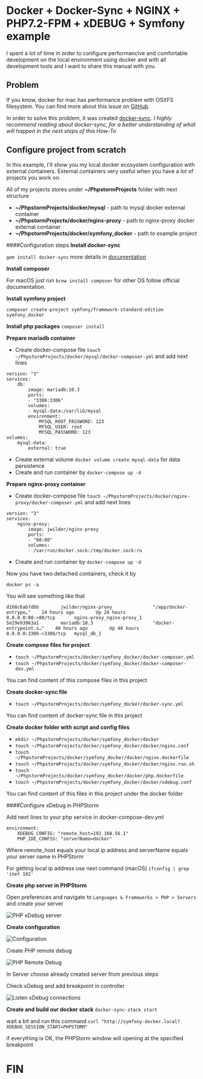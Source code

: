 Docker + Docker-Sync + NGINX + PHP7.2-FPM + xDEBUG + Symfony example
========================
I spent a lot of time in order to configure performancive and comfortable development on the local environment using docker and
with all development tools and I want to share this manual with you.

Problem
-------
If you know, docker for mac has performance problem with OSXFS filesystem.
You can find more about this issue on [GitHub](https://github.com/docker/for-mac/issues/77).

In order to solve this problem, it was created [docker-sync](http://docker-sync.io/).
_I highly recommend reading about docker-sync, for a better understanding of what will happen in the next steps of this How-To_

Configure project from scratch
------------------------------
In this example, I'll show you my local docker ecosystem configuration with external
containers. External containers very useful when you have a lot of projects you work on.

All of my projects stores under **~/PhpstormProjects** folder with next structure

- **~/PhpstormProjects/docker/mysql** - path to mysql docker external container
- **~/PhpstormProjects/docker/nginx-proxy** - path to nginx-proxy docker external container
- **~/PhpstormProjects/docker/symfony_docker** - path to example project

####Configuration steps
**Install docker-sync**

`gem install docker-sync` more details in [documentation](https://github.com/EugenMayer/docker-sync/wiki/1.-Installation)

**Install composer**

For macOS just run `brew install composer` for other OS follow official documentation.

**Install symfony project** 

`composer create-project symfony/framework-standard-edition symfony_docker`

**Install php packages**
`composer install`

**Prepare mariadb container**
- Create docker-compose file `touch ~/PhpstormProjects/docker/mysql/docker-composer.yml`
and add next lines
```
version: "3"
services:
    db:
        image: mariadb:10.3
        ports:
        - "3306:3306"
        volumes:
        - mysql-data:/var/lib/mysql
        environment:
            MYSQL_ROOT_PASSWORD: 123
            MYSQL_USER: root
            MYSQL_PASSWORD: 123
volumes:
    mysql-data:
        external: true
```
- Create external volume `docker volume create mysql-data` for data persistence
- Create and run container by `docker-compose up -d`

**Prepare nginx-proxy container**
- Create docker-compose file `touch ~/PhpstormProjects/docker/nginx-proxy/docker-composer.yml`
and add next lines
```
version: "3"
services:
    nginx-proxy:
        image: jwilder/nginx-proxy
        ports:
        - "80:80"
        volumes:
        - /var/run/docker.sock:/tmp/docker.sock:ro
```
- Create and run container by `docker-compose up -d`

Now you have two detached containers, check it by

`docker ps -a`

You will see something like that
```
d168c6ab7dbb        jwilder/nginx-proxy               "/app/docker-entrypo…"    24 hours ago        Up 24 hours                   0.0.0.0:80->80/tcp       nginx-proxy_nginx-proxy_1
5e29e93963a1        mariadb:10.3                      "docker-entrypoint.s…"    40 hours ago        Up 40 hours                   0.0.0.0:3306->3306/tcp   mysql_db_1
```

**Create compose files for project**
- `touch ~/PhpstormProjects/docker/symfony_docker/docker-composer.yml`
- `touch ~/PhpstormProjects/docker/symfony_docker/docker-composer-dev.yml`

You can find content of this compose files in this project

**Create docker-sync file**
- `touch ~/PhpstormProjects/docker/symfony_docker/docker-sync.yml`

You can find content of docker-sync file in this project

**Create docker folder with script and config files**
- `mkdir ~/PhpstormProjects/docker/symfony_docker/docker`
- `touch ~/PhpstormProjects/docker/symfony_docker/docker/nginx.conf`
- `touch ~/PhpstormProjects/docker/symfony_docker/docker/nginx.dockerfile`
- `touch ~/PhpstormProjects/docker/symfony_docker/docker/nginx.run.sh`
- `touch ~/PhpstormProjects/docker/symfony_docker/docker/php.dockerfile`
- `touch ~/PhpstormProjects/docker/symfony_docker/docker/xdebug.conf`

You can find content of this files in this project under the docker folder

####Configure xDebug in PHPStorm

Add next lines to your php service in docker-compose-dev.yml
```
environment:
    XDEBUG_CONFIG: "remote_host=192.168.56.1"
    PHP_IDE_CONFIG: "serverName=docker"
```

Where remote_host equals your local ip address and serverName equals your server name in PHPStorm

For getting local ip address use next command (macOS)
`ifconfig | grep 'inet 192'`

**Create php server in PHPStorm**

Open preferences and navigate to
`Languages & Frameworks > PHP > Servers` and create your server

![PHP xDebug server](https://monosnap.com/image/GohOPdpbFKsrmffjMP6yXfWnQFZT2D.png)

**Create configuration**

![Configuration](https://monosnap.com/image/J25i63NMGtXt4wD02klLEBsEjFXLUQ.png)

Create PHP remote debug

![PHP Remote Debug](https://monosnap.com/image/kmoUyTuHDrJSbiKg0piJLlfDb62Qvh.png)

In Server choose already created server from previous steps

Check xDebug and add breakpoint in controller

![Listen xDebug connections](https://monosnap.com/image/ndEJk3HzqooHCCtsb8PCRt03zmQMbO.png)

**Create and build our docker stack**
`docker-sync-stack start`

wait a bit and run this command
`curl "http://symfony-docker.local?XDEBUG_SESSION_START=PHPSTORM"`

if everything is OK, the PHPStorm window will opening at the specified breakpoint


FIN 
===
